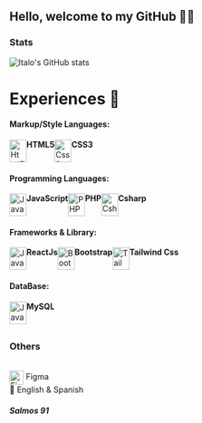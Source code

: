 <h2>Hello, welcome to my GitHub 🐱‍👤</h2>


### Stats

![Italo's GitHub stats](https://github-readme-stats.vercel.app/api?username=ItLrb&show_icons=true&theme=dracula)


# Experiences 🔱

<h4>Markup/Style Languages:</h4>
<div style="display: flex">
    <img align="center" alt="Html5" width="30px" height="40px" src="https://cdn.jsdelivr.net/gh/devicons/devicon/icons/html5/html5-original.svg" /> <b>HTML5</b> <br/>
    <img align="center" alt="Css3" width="30px" height="40px" src="https://cdn.jsdelivr.net/gh/devicons/devicon/icons/css3/css3-original.svg"/> <b>CSS3</b>
</div>
<h4>Programming Languages:</h4>
<div style="display: flex">
    <img align="center" alt="JavaScript" width="30px" height="40px" src="https://cdn.jsdelivr.net/gh/devicons/devicon/icons/javascript/javascript-original.svg"/> <b>JavaScript</b> <br/>
    <img align="center" alt="PHP" width="30px" height="40px" src="https://cdn.jsdelivr.net/gh/devicons/devicon/icons/php/php-original.svg" /> <b>PHP</b> <br/>
    <img align="center" alt="Csharp" width="30px" height="40px" src="https://cdn.jsdelivr.net/gh/devicons/devicon@latest/icons/csharp/csharp-original.svg" /> <b>Csharp</b>
</div>
<h4>Frameworks & Library:</h4>
<div style="display: flex">
    <img align="center" alt="JavaScript" width="30px" height="40px" src="https://cdn.jsdelivr.net/gh/devicons/devicon/icons/react/react-original.svg"/> <b>ReactJs</b> <br/>
    <img align="center" alt="Bootstrap" width="30px" height="40px" src="https://cdn.jsdelivr.net/gh/devicons/devicon/icons/bootstrap/bootstrap-original.svg"/> <b>Bootstrap</b> <br/>
    <img align="center" alt="TailwindCss" width="30px" height="40px" src="https://cdn.jsdelivr.net/gh/devicons/devicon@latest/icons/tailwindcss/tailwindcss-original.svg"/> <b>Tailwind Css</b>
</div>
<h4>DataBase:</h4>
<div style="display: flex">
    <img align="center" alt="JavaScript" width="30px" height="40px" src="https://cdn.jsdelivr.net/gh/devicons/devicon/icons/mysql/mysql-original.svg"/> <b>MySQL</b>
</div>

##

### Others

<div style="display: inline-block"> <br/>
    <img align="center" alt="Figma" width="25px" height="25px" src="https://cdn.jsdelivr.net/gh/devicons/devicon/icons/figma/figma-original.svg" /> Figma <br>
    📢 English & Spanish
</div> <br/>


##### Salmos 91

